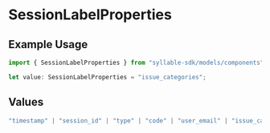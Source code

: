# SessionLabelProperties

## Example Usage

```typescript
import { SessionLabelProperties } from "syllable-sdk/models/components";

let value: SessionLabelProperties = "issue_categories";
```

## Values

```typescript
"timestamp" | "session_id" | "type" | "code" | "user_email" | "issue_categories" | "session_id_list"
```